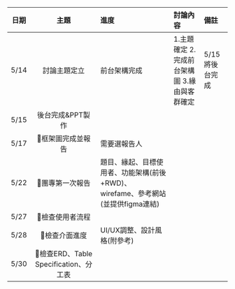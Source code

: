 
| 日期          |  主題                             | 進度  | 討論內容 | 備註  |
| ------------- |:--------------------:|:----------|:-------|:----------|
| 5/14 | 討論主題定立 | 前台架構完成 | 1.主題確定 2.完成前台架構圖 3.緣由與客群確定 | 5/15將後台完成 |
| 5/15 | 後台完成&PPT製作 | | | |
| 5/17 | :crab:框架圖完成並報告 | 需要選報告人 | | |
| 5/22 | :crab:團專第一次報告 |題目、緣起、目標使用者、功能架構(前後+RWD)、wirefame、參考網站(並提供figma連結) | | |
| 5/27 | :crab:檢查使用者流程 | | | |
| 5/28 | :crab:檢查介面進度 | UI/UX調整、設計風格(附參考) | | |
| 5/30 | :crab:檢查ERD、Table Specification、分工表 | | | |
